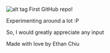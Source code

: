 ![alt tag](https://lh4.googleusercontent.com/-R9JELK5C4fM/VAkdl5pbG4I/AAAAAAAAAaQ/sD7Hf1mHofE/w1134-h709-no/photo.jpg)
First GitHub repo!

Experimenting around a lot :P

So, I would greatly appreciate any input 

Made with love by Ethan Chiu 

